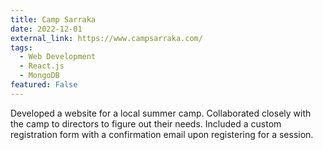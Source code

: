 ```yaml
---
title: Camp Sarraka
date: 2022-12-01
external_link: https://www.campsarraka.com/
tags:
  - Web Development
  - React.js
  - MongoDB
featured: False
---
```


Developed a website for a local summer camp. Collaborated closely with the camp to directors to figure out their needs. Included a custom registration form with a confirmation email upon registering for a session.
